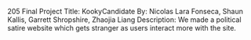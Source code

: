205 Final Project
Title: KookyCandidate
By: Nicolas Lara Fonseca, Shaun Kallis,
Garrett Shropshire, Zhaojia Liang
Description: We made a political satire website which gets stranger as users interact more with the site.
